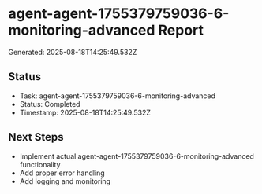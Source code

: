 # agent-agent-1755379759036-6-monitoring-advanced Report

Generated: 2025-08-18T14:25:49.532Z

## Status
- Task: agent-agent-1755379759036-6-monitoring-advanced
- Status: Completed
- Timestamp: 2025-08-18T14:25:49.532Z

## Next Steps
- Implement actual agent-agent-1755379759036-6-monitoring-advanced functionality
- Add proper error handling
- Add logging and monitoring
